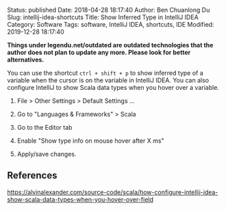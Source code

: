 Status: published
Date: 2018-04-28 18:17:40
Author: Ben Chuanlong Du
Slug: intellij-idea-shortcuts
Title: Show Inferred Type in IntelliJ IDEA
Category: Software
Tags: software, IntelliJ IDEA, shortcuts, IDE
Modified: 2019-12-28 18:17:40

**Things under legendu.net/outdated are outdated technologies that the author does not plan to update any more. Please look for better alternatives.**


You can use the shortcut `ctrl + shift + p` to show inferred type of a variable
when the cursor is on the variable in IntelliJ IDEA.
You can also configure IntelliJ to show Scala data types 
when you hover over a variable.

1. File > Other Settings > Default Settings ...

2. Go to "Languages & Frameworks" > Scala

3. Go to the Editor tab

4. Enable "Show type info on mouse hover after X ms"

5. Apply/save changes.

## References

https://alvinalexander.com/source-code/scala/how-configure-intellij-idea-show-scala-data-types-when-you-hover-over-field
